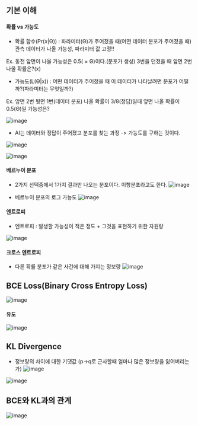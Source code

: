 ## 기본 이해
#### 확률 vs 가능도
* 확률 함수(Pr(x|Θ)) : 파라미터(Θ)가 주어졌을 때(어떤 데이터 분포가 주어졌을 때) 관측 데이터가 나올 가능성, 파라미터 값 고정!!

Ex. 동전 앞면이 나올 가능성은 0.5( = Θ)이다.(분포가 생성) 3번을 던졌을 때 앞면 2번 나올 확률은?(x)

* 가능도(L(Θ|x)) : 어떤 데이터가 주어졌을 때 이 데이터가 나타날려면 분포가 어떨까?(파라미터는 무엇일까?)

Ex. 앞면 2번 뒷면 1번(데이터 분포) 나올 확률이 3/8(정답)일때 앞면 나올 확률이 0.5(Θ)일 가능성은?

![image](https://user-images.githubusercontent.com/63588046/198891904-ae9b0d3a-9212-4426-8b36-a57003d01724.png)


* AI는 데이터와 정답이 주어졌고 분포를 찾는 과정 -> 가능도를 구하는 것이다.

![image](https://user-images.githubusercontent.com/63588046/198891714-fcc0402e-c3cc-4e29-bc07-c361ec00142d.png)

![image](https://user-images.githubusercontent.com/63588046/198891721-7385d1e4-7813-41d8-a826-6c1f51a528ff.png)


#### 베르누이 분포
* 2가지 선택중에서 1가지 결과만 나오는 분포이다. 이항분포라고도 한다.
![image](https://user-images.githubusercontent.com/63588046/198892136-33a86a24-dbce-4d6e-9c05-0d6805fa7c3a.png)

* 베르누이 분포의 로그 가능도
![image](https://user-images.githubusercontent.com/63588046/198893107-b91da010-26d6-42f9-a2c5-d69259c9a533.png)

#### 엔트로피
* 엔트로피 : 발생할 가능성이 적은 정도 + 그것을 표현하기 위한 자원량

![image](https://user-images.githubusercontent.com/63588046/198893892-6dd74d75-c15b-4654-a194-61fe7828743e.png)

#### 크로스 엔트로피
* 다른 확률 분포가 같은 사건에 대해 가지는 정보량
![image](https://user-images.githubusercontent.com/63588046/198893222-0f779f2d-ce4c-4494-bebf-1fe973669404.png)


## BCE Loss(Binary Cross Entropy Loss)
![image](https://user-images.githubusercontent.com/63588046/198890853-9d422507-3fb8-4a57-aeaa-0bdda342869d.png)

#### 유도
![image](https://user-images.githubusercontent.com/63588046/198893416-4d1102ab-e655-474d-8f7c-a550c5debffb.png)

## KL Divergence
* 정보량의 차이에 대한 기댓값 (p->q로 근사할때 얼마나 많은 정보량을 잃어버리는가)
![image](https://user-images.githubusercontent.com/63588046/198893509-14fee7d8-7ad1-4519-bc01-eb0d80280fcf.png)

![image](https://user-images.githubusercontent.com/63588046/198893569-e0a49f5c-a557-4bae-a11c-284d2becf1ec.png)

## BCE와 KL과의 관계
![image](https://user-images.githubusercontent.com/63588046/198893610-42c4f3c4-c45c-4a1b-a9a5-e275437dc966.png)


